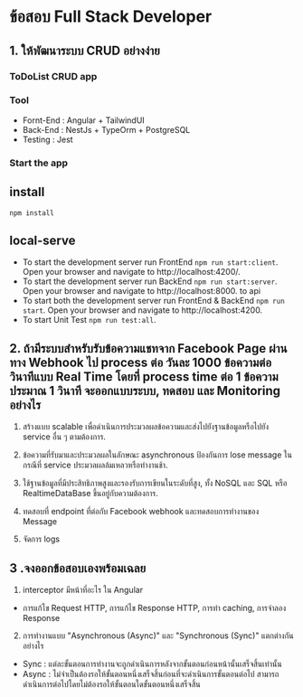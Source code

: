 # ข้อสอบ Full Stack Developer
## 1. ให้พัฒนาระบบ CRUD อย่างง่าย
### ToDoList CRUD app
### Tool
- Fornt-End : Angular + TailwindUI
- Back-End : NestJs + TypeOrm + PostgreSQL
- Testing : Jest

### Start the app
## install 
`npm install`
## local-serve
- To start the development server run FrontEnd `npm run start:client`. Open your browser and navigate to http://localhost:4200/. 
- To start the development server run BackEnd `npm run start:server`. Open your browser and navigate to http://localhost:8000. to api 
- To start both the development server run FrontEnd & BackEnd `npm run start`. Open your browser and navigate to http://localhost:4200.  
- To start Unit Test `npm run test:all`.

## 2. ถ้ามีระบบสำหรับรับข้อความแชทจาก Facebook Page ผ่านทาง Webhook ไป process ต่อ วันละ 1000 ข้อความต่อวินาทีแบบ Real Time โดยที่ process time ต่อ 1 ข้อความประมาณ 1 วินาที จะออกแบบระบบ, ทดสอบ และ Monitoring อย่างไร
1. สร้างแบบ scalable เพื่อดำเนินการประมวลผลข้อความและส่งไปยังฐานข้อมูลหรือไปยัง service อื่น ๆ ตามต้องการ.

2. ข้อความที่รับมาและประมวลผลในลักษณะ asynchronous ป้องกันการ lose message ในกรณีที่ service ประมวลผลล้มเหลวหรือทำงานช้า.

3. ใช้ฐานข้อมูลที่มีประสิทธิภาพสูงและรองรับการเขียนในระดับที่สูง, ทั้ง NoSQL และ SQL หรือ RealtimeDataBase ขึ้นอยู่กับความต้องการ. 

4. ทดสอบที่ endpoint ที่ต่อกับ Facebook webhook และทดสอบการทำงานของ Message

5. จัดการ logs

## 3 .จงออกข้อสอบเองพร้อมเฉลย
1. interceptor มีหน้าที่อะไร ใน Angular
- การแก้ไข Request HTTP,  การแก้ไข Response HTTP, การทำ caching, การจำลอง Response
2. การทำงานแบบ "Asynchronous (Async)" และ "Synchronous (Sync)" แตกต่างกันอย่างไร
- Sync : แต่ละขั้นตอนการทำงานจะถูกดำเนินการหลังจากขั้นตอนก่อนหน้านั้นเสร็จสิ้นเท่านั้น
- Async : ไม่จำเป็นต้องรอให้ขั้นตอนหนึ่งเสร็จสิ้นก่อนที่จะดำเนินการขั้นตอนต่อไป  สามารถดำเนินการต่อไปโดยไม่ต้องรอให้ขั้นตอนใดขั้นตอนหนึ่งเสร็จสิ้น



